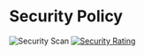 # Security Policy
![Security Scan](https://github.com/DVNghiem/pyfast/actions/workflows/security-scan.yml/badge.svg)
[![Security Rating](https://sonarcloud.io/api/project_badges/measure?project=DVNghiem_pyfast&metric=security_rating)](https://sonarcloud.io/dashboard?id=DVNghiem_pyfast)